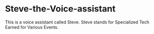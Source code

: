 # Steve-the-Voice-assistant
This is a voice assistant called Steve. Steve stands for Specialized Tech Earned for Various Events.
